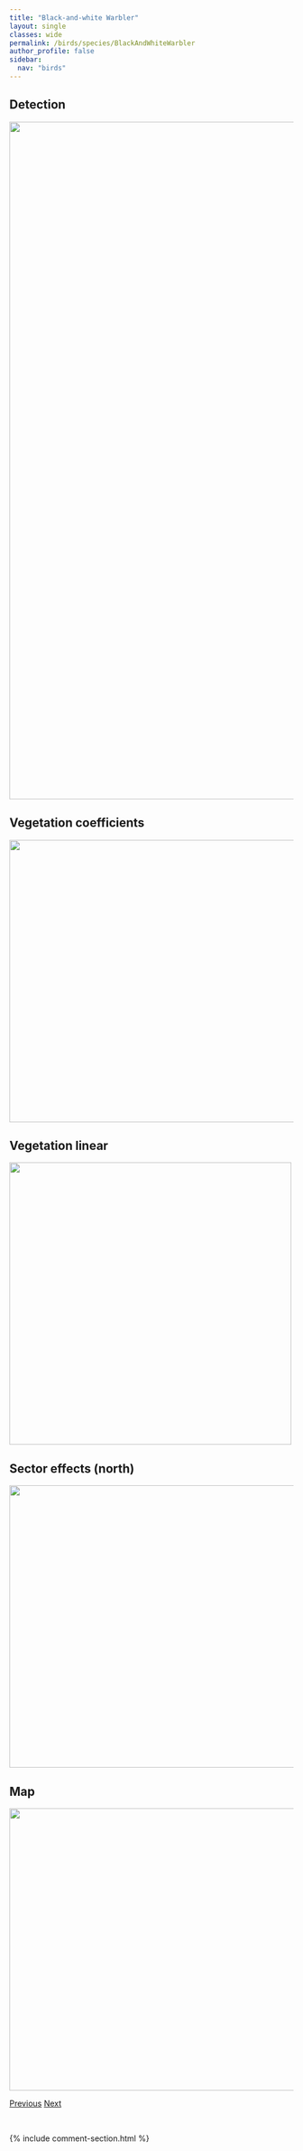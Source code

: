 ```yaml
---
title: "Black-and-white Warbler"
layout: single
classes: wide
permalink: /birds/species/BlackAndWhiteWarbler
author_profile: false
sidebar:
  nav: "birds"
---
```


<h2>Detection</h2>

<a href="https://drive.google.com/uc?export=view&id=1vJbcBnj4rOLvIHHiAuuts6kDMlWIn7UY">
<img src="https://drive.google.com/uc?export=view&id=1vJbcBnj4rOLvIHHiAuuts6kDMlWIn7UY" height = "1200" width = "800">
</a>

<h2>Vegetation coefficients</h2>

<a href="https://drive.google.com/uc?export=view&id=1Sf6DFgcVAPz_IshWDRPi6Ia_n8qU_ziN">
<img src="https://drive.google.com/uc?export=view&id=1Sf6DFgcVAPz_IshWDRPi6Ia_n8qU_ziN" height = "500" width = "1000">
</a>

<h2>Vegetation linear</h2>

<a href="https://drive.google.com/uc?export=view&id=1c-nY10aPCkGgD4xCkofG8uEasBmjmp0-">
<img src="https://drive.google.com/uc?export=view&id=1c-nY10aPCkGgD4xCkofG8uEasBmjmp0-" height = "500" width = "500">
</a>

<h2>Sector effects (north)</h2>

<a href="https://drive.google.com/uc?export=view&id=1Rql-866ggEBVp9g_Y7J7L2lqiq8-84GX">
<img src="https://drive.google.com/uc?export=view&id=1Rql-866ggEBVp9g_Y7J7L2lqiq8-84GX" height = "500" width = "1000">
</a>

<h2>Map</h2>

<a href="https://drive.google.com/uc?export=view&id=1-ISIuHJHMX7cwC7EuY7iL0cQrW_K4Tbw">
<img src="https://drive.google.com/uc?export=view&id=1-ISIuHJHMX7cwC7EuY7iL0cQrW_K4Tbw" height = "500" width = "1500">
</a>

<a href="/DevelopmentWebsite/birds/species/BarnSwallow" class="pagination--pager" title="Barn Swallow">Previous</a> <a href="/DevelopmentWebsite/birds/species/BlackbilledCuckoo" class="pagination--pager" title="Black-billed Cuckoo">Next</a>

<p>&nbsp;</p>

{% include comment-section.html %}
